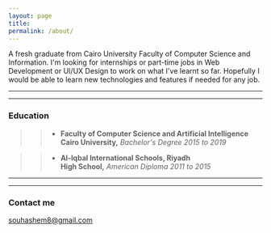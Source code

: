```yaml
---
layout: page
title: 
permalink: /about/
---
```


A fresh graduate from Cairo University Faculty of Computer Science and Information. I'm looking for internships or part-time jobs in Web Development or UI/UX Design to work on what I've learnt so far. Hopefully I would be able to learn new technologies and features if needed for any job.

----
****

### Education

>> - **Faculty of Computer Science and Artificial Intelligence**    
**Cairo University,** _Bachelor's Degree_
_2015 to 2019_ 

>>  - **Al-Iqbal International Schools, Riyadh**   
**High School,** _American Diploma_
_2011 to 2015_  


----
****

### Contact me

[souhashem8@gmail.com](mailto:souhashem8@gmail.com)
